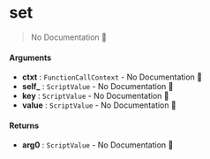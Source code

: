 # set

> No Documentation 🚧

#### Arguments

- **ctxt** : `FunctionCallContext` \- No Documentation 🚧
- **self\_** : `ScriptValue` \- No Documentation 🚧
- **key** : `ScriptValue` \- No Documentation 🚧
- **value** : `ScriptValue` \- No Documentation 🚧

#### Returns

- **arg0** : `ScriptValue` \- No Documentation 🚧